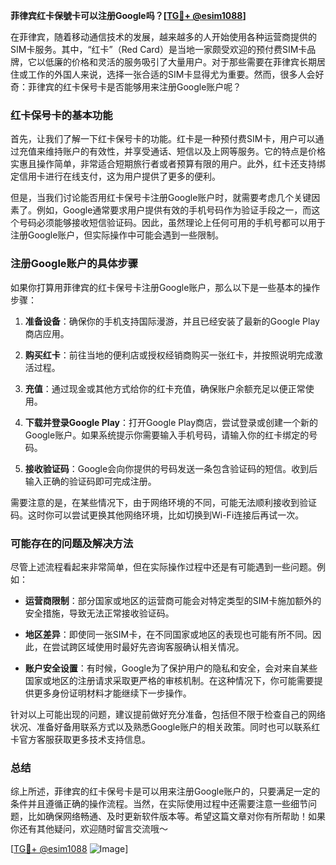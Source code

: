 **菲律宾红卡保號卡可以注册Google吗？[[TG💪+ @esim1088](https://t.me/s/esim1088)]**

在菲律宾，随着移动通信技术的发展，越来越多的人开始使用各种运营商提供的SIM卡服务。其中，“红卡”（Red Card）是当地一家颇受欢迎的预付费SIM卡品牌，它以低廉的价格和灵活的服务吸引了大量用户。对于那些需要在菲律宾长期居住或工作的外国人来说，选择一张合适的SIM卡显得尤为重要。然而，很多人会好奇：菲律宾的红卡保号卡是否能够用来注册Google账户呢？

### 红卡保号卡的基本功能

首先，让我们了解一下红卡保号卡的功能。红卡是一种预付费SIM卡，用户可以通过充值来维持账户的有效性，并享受通话、短信以及上网等服务。它的特点是价格实惠且操作简单，非常适合短期旅行者或者预算有限的用户。此外，红卡还支持绑定信用卡进行在线支付，这为用户提供了更多的便利。

但是，当我们讨论能否用红卡保号卡注册Google账户时，就需要考虑几个关键因素了。例如，Google通常要求用户提供有效的手机号码作为验证手段之一，而这个号码必须能够接收短信验证码。因此，虽然理论上任何可用的手机号都可以用于注册Google账户，但实际操作中可能会遇到一些限制。

### 注册Google账户的具体步骤

如果你打算用菲律宾的红卡保号卡注册Google账户，那么以下是一些基本的操作步骤：

1. **准备设备**：确保你的手机支持国际漫游，并且已经安装了最新的Google Play商店应用。
   
2. **购买红卡**：前往当地的便利店或授权经销商购买一张红卡，并按照说明完成激活过程。

3. **充值**：通过现金或其他方式给你的红卡充值，确保账户余额充足以便正常使用。

4. **下载并登录Google Play**：打开Google Play商店，尝试登录或创建一个新的Google账户。如果系统提示你需要输入手机号码，请输入你的红卡绑定的号码。

5. **接收验证码**：Google会向你提供的号码发送一条包含验证码的短信。收到后输入正确的验证码即可完成注册。

需要注意的是，在某些情况下，由于网络环境的不同，可能无法顺利接收到验证码。这时你可以尝试更换其他网络环境，比如切换到Wi-Fi连接后再试一次。

### 可能存在的问题及解决方法

尽管上述流程看起来非常简单，但在实际操作过程中还是有可能遇到一些问题。例如：

- **运营商限制**：部分国家或地区的运营商可能会对特定类型的SIM卡施加额外的安全措施，导致无法正常接收验证码。
  
- **地区差异**：即使同一张SIM卡，在不同国家或地区的表现也可能有所不同。因此，在尝试跨区域使用时最好先咨询客服确认相关情况。

- **账户安全设置**：有时候，Google为了保护用户的隐私和安全，会对来自某些国家或地区的注册请求采取更严格的审核机制。在这种情况下，你可能需要提供更多身份证明材料才能继续下一步操作。

针对以上可能出现的问题，建议提前做好充分准备，包括但不限于检查自己的网络状况、准备好备用联系方式以及熟悉Google账户的相关政策。同时也可以联系红卡官方客服获取更多技术支持信息。

### 总结

综上所述，菲律宾的红卡保号卡是可以用来注册Google账户的，只要满足一定的条件并且遵循正确的操作流程。当然，在实际使用过程中还需要注意一些细节问题，比如确保网络畅通、及时更新软件版本等。希望这篇文章对你有所帮助！如果你还有其他疑问，欢迎随时留言交流哦～

[[TG💪+ @esim1088](https://t.me/s/esim1088) ![Image](https://i.postimg.cc/4NQfJmqS/Snipaste-2025-05-13-00-14-12.png)]